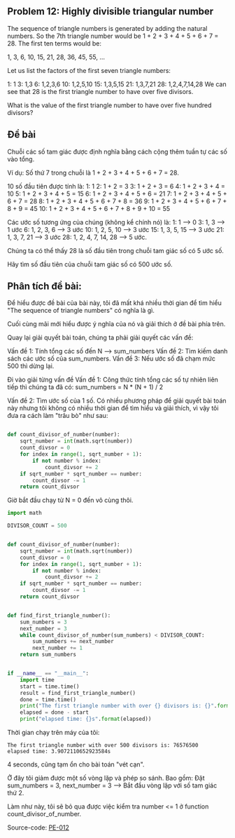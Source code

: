 
## Problem 12: Highly divisible triangular number
The sequence of triangle numbers is generated by adding the natural numbers. So the 7th triangle number would be 1 + 2 + 3 + 4 + 5 + 6 + 7 = 28. The first ten terms would be:

1, 3, 6, 10, 15, 21, 28, 36, 45, 55, ...

Let us list the factors of the first seven triangle numbers:

 1: 1
 3: 1,3
 6: 1,2,3,6
10: 1,2,5,10
15: 1,3,5,15
21: 1,3,7,21
28: 1,2,4,7,14,28
We can see that 28 is the first triangle number to have over five divisors.

What is the value of the first triangle number to have over five hundred divisors?



## Đề bài
Chuỗi các số tam giác được định nghĩa bằng cách cộng thêm tuần tự các số vào tổng. 

Ví dụ: Số thứ 7 trong chuỗi là 1 + 2 + 3 + 4 + 5 + 6 + 7 = 28.

10 số đầu tiên được tính là:
1: 1
2: 1 + 2 = 3
3: 1 + 2 + 3 = 6
4: 1 + 2 + 3 + 4 = 10
5: 1 + 2 + 3 + 4 + 5 = 15
6: 1 + 2 + 3 + 4 + 5 + 6 = 21
7: 1 + 2 + 3 + 4 + 5 + 6 + 7 = 28
8: 1 + 2 + 3 + 4 + 5 + 6 + 7 + 8 = 36
9: 1 + 2 + 3 + 4 + 5 + 6 + 7 + 8 + 9 = 45
10: 1 + 2 + 3 + 4 + 5 + 6 + 7 + 8 + 9 + 10 = 55

Các ước số tương ứng của chúng (không kể chính nó) là: 
1: 1 --> 0
3: 1, 3  --> 1 ước 
6: 1, 2, 3, 6 --> 3 ước
10: 1, 2, 5, 10 --> 3 ước
15: 1, 3, 5, 15 --> 3 ước
21: 1, 3, 7, 21 --> 3 ước
28: 1, 2, 4, 7, 14, 28 --> 5 ước.

Chúng ta có thể thấy 28 là số đầu tiên trong chuỗi tam giác số có 5 ước số. 

Hãy tìm số đầu tiên của chuỗi tam giác số có 500 ước số.


## Phân tích đề bài:

Để hiểu được đề bài của bài này, tôi đã mất khá nhiều thời gian để tìm hiểu "The sequence of triangle numbers" có nghĩa là gì.

Cuối cùng mãi mới hiểu được ý nghĩa của nó và giải thích ở đề bài phía trên.

Quay lại giải quyết bài toán, chúng ta phải giải quyết các vấn đề: 

Vấn đề 1:  Tính tổng các số đến N --> sum_numbers
Vấn đề 2: Tìm kiếm danh sách các ước số của sum_numbers.
Vấn đề 3:  Nếu ước số đã chạm mức 500 thì dừng lại.

Đi vào giải từng vấn đề 
Vấn đề 1: Công thức tính tổng các số tự nhiên liên tiếp thì chúng ta đã có: 
sum_numbers = N * (N + 1) / 2

Vấn đề 2: Tìm ước số của 1 số. 
Có nhiều phương pháp để giải quyết bài toán này nhưng tôi không có nhiều thời gian để tìm hiểu và giải thích, vì vậy tôi đưa ra cách làm "trâu bò" như sau:

```Python

def count_divisor_of_number(number):
    sqrt_number = int(math.sqrt(number))
    count_divsor = 0
    for index in range(1, sqrt_number + 1):
        if not number % index:
            count_divsor += 2
    if sqrt_number * sqrt_number == number:
        count_divsor -= 1
    return count_divsor
```

Giờ bắt đầu chạy từ N = 0 đến vô cùng thôi. 

```Python
import math

DIVISOR_COUNT = 500


def count_divisor_of_number(number):
    sqrt_number = int(math.sqrt(number))
    count_divsor = 0
    for index in range(1, sqrt_number + 1):
        if not number % index:
            count_divsor += 2
    if sqrt_number * sqrt_number == number:
        count_divsor -= 1
    return count_divsor


def find_first_triangle_number():
    sum_numbers = 3
    next_number = 3
    while count_divisor_of_number(sum_numbers) < DIVISOR_COUNT:
        sum_numbers += next_number
        next_number += 1
    return sum_numbers


if __name__ == "__main__":
    import time
    start = time.time()
    result = find_first_triangle_number()
    done = time.time()
    print("The first triangle number with over {} divisors is: {}".format(DIVISOR_COUNT, result))
    elapsed = done - start
    print("elapsed time: {}s".format(elapsed))
```


Thời gian chạy trên máy của tôi:
```
The first triangle number with over 500 divisors is: 76576500
elapsed time: 3.9072110652923584s

```
4 seconds, cũng tạm ổn cho bài toán "vét cạn".

Ở đây tôi giảm được một số vòng lặp và phép so sánh. Bao gồm:
Đặt sum_numbers = 3, next_number = 3 --> Bắt đầu vòng lặp với số tam giác thứ 2. 

Làm như này, tôi sẽ bỏ qua được việc kiểm tra number <= 1 ở function count_divisor_of_number.


Source-code:
[PE-012](https://github.com/quangvinh86/python-projecteuler/tree/master/PE-012)
